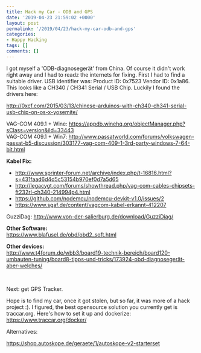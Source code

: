 ```yaml
---
title: Hack my Car - ODB and GPS
date: '2019-04-23 21:59:02 +0000'
layout: post
permalink: '/2019/04/23/hack-my-car-odb-and-gps'
categories:
- Happy Hacking
tags: []
comments: []
---
```

I got myself a 'ODB-diagnosegerät' from China. Of course it didn't work right away and I had to readz the internets for fixing. First I had to find a suitable driver. USB identifier was: Product ID: 0x7523 Vendor ID: 0x1a86. This looks like a CH340 / CH341 Serial / USB Chip. Luckily I found the drivers here:

<http://0xcf.com/2015/03/13/chinese-arduinos-with-ch340-ch341-serial-usb-chip-on-os-x-yosemite/>

VAG-COM 409.1 + Wine: <https://appdb.winehq.org/objectManager.php?sClass=version&iId=33443>  
VAG-COM 409.1 + Win7: <http://www.passatworld.com/forums/volkswagen-passat-b5-discussion/303177-vag-com-409-1-3rd-party-windows-7-64-bit.html>

**Kabel Fix:**  
- <http://www.sprinter-forum.net/archive/index.php/t-16816.html?s=431faad6d4d5c53154b970ef0d7a5d65>  
- <http://legacygt.com/forums/showthread.php/vag-com-cables-chipsets-ft232rl-ch340-214994p4.html>  
- <https://github.com/nodemcu/nodemcu-devkit-v1.0/issues/2>  
- <https://www.sgaf.de/content/vagcom-kabel-erkannt-412207>

GuzziDag: <http://www.von-der-salierburg.de/download/GuzziDiag/>

**Other Software:**  
<https://www.blafusel.de/obd/obd2_soft.html>

**Other devices:**  
<http://www.t4forum.de/wbb3/board19-technik-bereich/board120-umbauten-tuning/board8-tipps-und-tricks/173924-obd-diagnosegerät-aber-welches/>

&nbsp;

Next: get GPS Tracker.

Hope is to find my car, once it got stolen, but so far, it was more of a hack project :). I figured, the best opensource solution you currently get is traccar.org. Here's how to set it up and dockerize: <https://www.traccar.org/docker/>

Alternatives:

<https://shop.autoskope.de/geraete/1/autoskope-v2-starterset>
